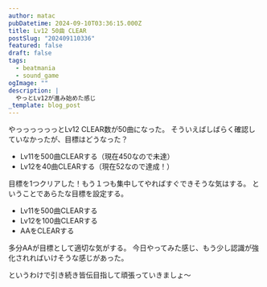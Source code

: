 ```yaml
---
author: matac
pubDatetime: 2024-09-10T03:36:15.000Z
title: Lv12 50曲 CLEAR
postSlug: "202409110336"
featured: false
draft: false
tags:
  - beatmania
  - sound_game
ogImage: ""
description: |
  やっとLv12が進み始めた感じ
_template: blog_post
---
```


やっっっっっっとLv12 CLEAR数が50曲になった。
そういえばしばらく確認していなかったが、目標はどうなった？

- Lv11を500曲CLEARする（現在450なので未達）
- Lv12を40曲CLEARする（現在52なので達成！）

目標を1つクリアした！もう１つも集中してやればすぐできそうな気はする。
ということであらたな目標を設定する。

- Lv11を500曲CLEARする
- Lv12を100曲CLEARする
- AAをCLEARする

多分AAが目標として適切な気がする。
今日やってみた感じ、もう少し認識が強化されればいけそうな感じがあった。

というわけで引き続き皆伝目指して頑張っていきましょ〜
